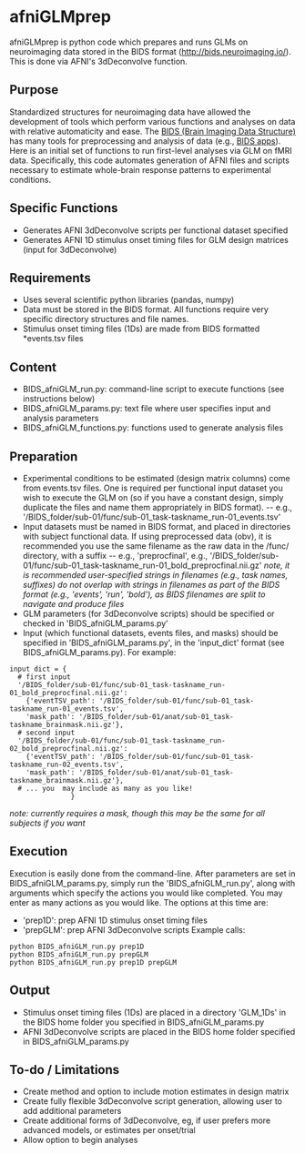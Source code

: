 # afniGLMprep
afniGLMprep is python code which prepares and runs GLMs on neuroimaging data stored in the BIDS format (http://bids.neuroimaging.io/). This is done via AFNI's 3dDeconvolve function. 

## Purpose
Standardized structures for neuroimaging data have allowed the development of tools which perform various functions and analyses on data with relative automaticity and ease. The [BIDS (Brain Imaging Data Structure)](http://bids.neuroimaging.io/) has many tools for preprocessing and analysis of data (e.g., [BIDS apps](http://bids-apps.neuroimaging.io/)). Here is an initial set of functions to run first-level analyses via GLM on fMRI data. Specifically, this code automates generation of AFNI files and scripts necessary to estimate whole-brain response patterns to experimental conditions. 

## Specific Functions 
- Generates AFNI 3dDeconvolve scripts per functional dataset specified
- Generates AFNI 1D stimulus onset timing files for GLM design matrices (input for 3dDeconvolve)

## Requirements
- Uses several scientific python libraries (pandas, numpy)
- Data must be stored in the BIDS format. All functions require very specific directory structures and file names.
- Stimulus onset timing files (1Ds) are made from BIDS formatted \*events.tsv files

## Content
- BIDS_afniGLM_run.py: command-line script to execute functions (see instructions below)
- BIDS_afniGLM_params.py: text file where user specifies input and analysis parameters
- BIDS_afniGLM_functions.py: functions used to generate analysis files

## Preparation
- Experimental conditions to be estimated (design matrix columns) come from events.tsv files. One is required per functional input dataset you wish to execute the GLM on (so if you have a constant design, simply duplicate the files and name them appropriately in BIDS format).
-- e.g., '/BIDS_folder/sub-01/func/sub-01_task-taskname_run-01_events.tsv'
- Input datasets must be named in BIDS format, and placed in directories with subject functional data. If using preprocessed data (obv), it is recommended you use the same filename as the raw data in the /func/ directory, with a suffix 
-- e.g., 'preprocfinal', e.g., '/BIDS_folder/sub-01/func/sub-01_task-taskname_run-01_bold_preprocfinal.nii.gz'
*note, it is recommended user-specified strings in filenames (e.g., task names, suffixes) do not overlap with strings in filenames as part of the BIDS format (e.g., 'events', 'run', 'bold'), as BIDS filenames are split to navigate and produce files*
- GLM parameters (for 3dDeconvolve scripts) should be specified or checked in 'BIDS_afniGLM_params.py'
- Input (which functional datasets, events files, and masks) should be specified in 'BIDS_afniGLM_params.py', in the 'input_dict' format (see BIDS_afniGLM_params.py). For example:
```
input dict = { 
  # first input
  '/BIDS_folder/sub-01/func/sub-01_task-taskname_run-01_bold_preprocfinal.nii.gz': 
    {'eventTSV_path': '/BIDS_folder/sub-01/func/sub-01_task-taskname_run-01_events.tsv', 
    'mask_path': '/BIDS_folder/sub-01/anat/sub-01_task-taskname_brainmask.nii.gz'},
  # second input
  '/BIDS_folder/sub-01/func/sub-01_task-taskname_run-02_bold_preprocfinal.nii.gz': 
    {'eventTSV_path': '/BIDS_folder/sub-01/func/sub-01_task-taskname_run-02_events.tsv', 
    'mask_path': '/BIDS_folder/sub-01/anat/sub-01_task-taskname_brainmask.nii.gz'},
  # ... you  may include as many as you like!
               }
```
*note: currently requires a mask, though this may be the same for all subjects if you want*

## Execution
Execution is easily done from the command-line. After parameters are set in BIDS_afniGLM_params.py, simply run the 'BIDS_afniGLM_run.py', along with arguments which specify the actions you would like completed. You may enter as many actions as you would like. The options at this time are:
- 'prep1D': prep AFNI 1D stimulus onset timing files
- 'prepGLM': prep AFNI 3dDeconvolve scripts
Example calls:
```
python BIDS_afniGLM_run.py prep1D
python BIDS_afniGLM_run.py prepGLM
python BIDS_afniGLM_run.py prep1D prepGLM 
```

## Output
- Stimulus onset timing files (1Ds) are placed in a directory 'GLM_1Ds' in the BIDS home folder you specified in BIDS_afniGLM_params.py
- AFNI 3dDeconvolve scripts are placed in the BIDS home folder specified in BIDS_afniGLM_params.py

## To-do / Limitations
- Create method and option to include motion estimates in design matrix
- Create fully flexible 3dDeconvolve script generation, allowing user to add additional parameters
- Create additional forms of 3dDeconvolve, eg, if user prefers more advanced models, or estimates per onset/trial
- Allow option to begin analyses
